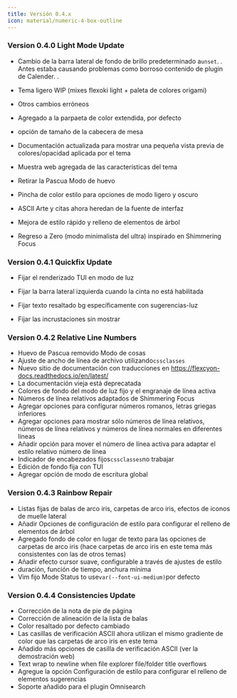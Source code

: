 ```yaml
---
title: Versión 0.4.x
icon: material/numeric-4-box-outline
---
```


### Version 0.4.0 Light Mode Update

- Cambio de la barra lateral de fondo de brillo predeterminado a`unset`.
.
Antes estaba causando problemas como borroso contenido de plugin de Calender.
.

- Tema ligero WIP (mixes flexoki light + paleta de colores origami)

- Otros cambios erróneos

- Agregado a la parpaeta de color extendida, por defecto

- opción de tamaño de la cabecera de mesa

- Documentación actualizada para mostrar una pequeña vista previa de colores/opacidad aplicada por
el tema

- Muestra web agregada de las características del tema

- Retirar la Pascua Modo de huevo

- Pincha de color estilo para opciones de modo ligero y oscuro

- ASCII Arte y citas ahora heredan de la fuente de interfaz

- Mejora de estilo rápido y relleno de elementos de árbol

- Regreso a Zero (modo minimalista del ultra) inspirado en Shimmering Focus

### Version 0.4.1 Quickfix Update

- Fijar el renderizado TUI en modo de luz

- Fijar la barra lateral izquierda cuando la cinta no está habilitada

- Fijar texto resaltado bg específicamente con sugerencias-luz

- Fijar las incrustaciones sin mostrar

### Version 0.4.2 Relative Line Numbers

- Huevo de Pascua removido Modo de cosas
- Ajuste de ancho de línea de archivo utilizando`cssclasses`
- Nuevo sitio de documentación con traducciones en https://flexcyon-docs.readthedocs.io/en/latest/
- La documentación vieja está deprecatada
- Colores de fondo del modo de luz fijo y el engranaje de línea activa
- Números de línea relativos adaptados de Shimmering Focus
- Agregar opciones para configurar números romanos, letras griegas inferiores
- Agregar opciones para mostrar sólo números de línea relativos, números de línea relativos y números de línea normales en diferentes líneas
- Añadir opción para mover el número de línea activa para adaptar el estilo relativo número de línea
- Indicador de encabezados fijos`cssclasses`no trabajar
- Edición de fondo fija con TUI
- Agregar opción de modo de escritura global

### Version 0.4.3 Rainbow Repair

- Listas fijas de balas de arco iris, carpetas de arco iris, efectos de iconos de muelle lateral
- Añadir Opciones de configuración de estilo para configurar el relleno de elementos de árbol
- Agregado fondo de color en lugar de texto para las opciones de carpetas de arco iris (hace carpetas de arco iris en este tema más consistentes con las de otros temas)
- Añadir efecto cursor suave, configurable a través de ajustes de estilo
- duración, función de tiempo, anchura mínima
- Vim fijo Mode Status to use`var(--font-ui-medium)`por defecto

### Version 0.4.4 Consistencies Update
- Corrección de la nota de pie de página
- Corrección de alineación de la lista de balas
- Color resaltado por defecto cambiado
- Las casillas de verificación ASCII ahora utilizan el mismo gradiente de color que las carpetas de arco iris en este tema
- Añadido más opciones de casilla de verificación ASCII (ver la demostración web)
- Text wrap to newline when file explorer file/folder title overflows
- Agregue la opción Configuración de estilo para configurar el relleno de elementos sugerencias
- Soporte añadido para el plugin Omnisearch
